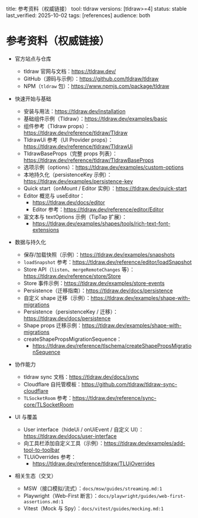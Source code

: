 title: 参考资料（权威链接）
tool: tldraw
versions: [tldraw>=4]
status: stable
last_verified: 2025-10-02
tags: [references]
audience: both

# 参考资料（权威链接）

- 官方站点与仓库
  - tldraw 官网与文档：https://tldraw.dev/
  - GitHub（源码与示例）：https://github.com/tldraw/tldraw
  - NPM（`tldraw` 包）：https://www.npmjs.com/package/tldraw

- 快速开始与基础
  - 安装与用法：https://tldraw.dev/installation
  - 基础组件示例（Tldraw）：https://tldraw.dev/examples/basic
  - 组件参考（Tldraw props）：https://tldraw.dev/reference/tldraw/Tldraw
  - TldrawUi 参考（UI Provider props）：https://tldraw.dev/reference/tldraw/TldrawUi
  - TldrawBaseProps（完整 props 列表）：https://tldraw.dev/reference/tldraw/TldrawBaseProps
  - 选项示例（options）：https://tldraw.dev/examples/custom-options
  - 本地持久化（persistenceKey 示例）：https://tldraw.dev/examples/persistence-key
  - Quick start（onMount / Editor 实例）：https://tldraw.dev/quick-start
  - Editor 概览与 useEditor：
    - https://tldraw.dev/docs/editor
    - Editor 参考：https://tldraw.dev/reference/editor/Editor
  - 富文本与 textOptions 示例（TipTap 扩展）：
    - https://tldraw.dev/examples/shapes/tools/rich-text-font-extensions

- 数据与持久化
  - 保存/加载快照（示例）：https://tldraw.dev/examples/snapshots
  - `loadSnapshot` 参考：https://tldraw.dev/reference/editor/loadSnapshot
  - Store API（`listen`、`mergeRemoteChanges` 等）：https://tldraw.dev/reference/store/Store
  - Store 事件示例：https://tldraw.dev/examples/store-events
  - Persistence（迁移指南）：https://tldraw.dev/docs/persistence
  - 自定义 shape 迁移（示例）：https://tldraw.dev/examples/shape-with-migrations
  - Persistence（persistenceKey / 迁移）：https://tldraw.dev/docs/persistence
  - Shape props 迁移示例：https://tldraw.dev/examples/shape-with-migrations
  - createShapePropsMigrationSequence：
    - https://tldraw.dev/reference/tlschema/createShapePropsMigrationSequence

- 协作能力
  - tldraw sync 文档：https://tldraw.dev/docs/sync
  - Cloudflare 自托管模板：https://github.com/tldraw/tldraw-sync-cloudflare
  - `TLSocketRoom` 参考：https://tldraw.dev/reference/sync-core/TLSocketRoom

- UI 与覆盖
  - User interface（hideUi / onUiEvent / 自定义 UI）：https://tldraw.dev/docs/user-interface
  - 向工具栏添加自定义工具（示例）：https://tldraw.dev/examples/add-tool-to-toolbar
  - TLUiOverrides 参考：
    - https://tldraw.dev/reference/tldraw/TLUiOverrides

- 相关生态（交叉）
  - MSW（接口模拟/流式）：`docs/msw/guides/streaming.md:1`
  - Playwright（Web-First 断言）：`docs/playwright/guides/web-first-assertions.md:1`
  - Vitest（Mock 与 Spy）：`docs/vitest/guides/mocking.md:1`
